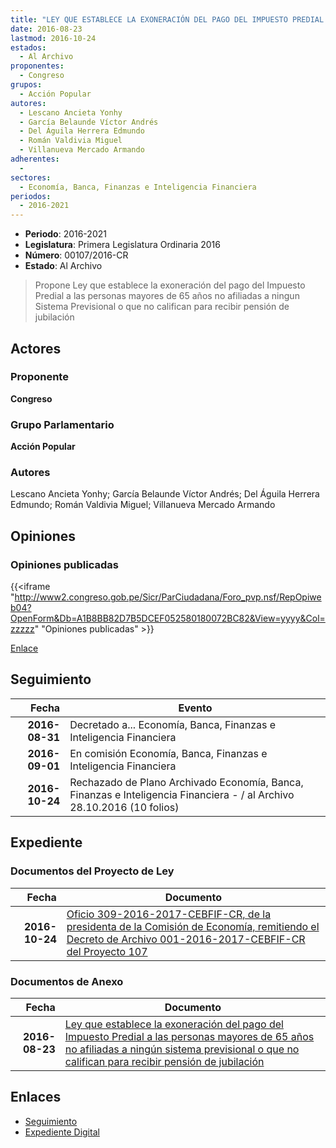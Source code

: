```yaml
---
title: "LEY QUE ESTABLECE LA EXONERACIÓN DEL PAGO DEL IMPUESTO PREDIAL A LAS PERSONAS MAYORES DE 65 AÑOS NO AFILIADAS A NINGUN SISTEMA PREVISIONAL O QUE NO CALIFICAN PARA RECIBIR PENSIÓN DE JUBILACIÓN"
date: 2016-08-23
lastmod: 2016-10-24
estados: 
  - Al Archivo
proponentes: 
  - Congreso
grupos: 
  - Acción Popular
autores: 
  - Lescano Ancieta Yonhy
  - García Belaunde Víctor Andrés
  - Del Águila Herrera Edmundo
  - Román Valdivia Miguel
  - Villanueva Mercado Armando
adherentes: 
  - 
sectores: 
  - Economía, Banca, Finanzas e Inteligencia Financiera
periodos: 
  - 2016-2021
---
```


- **Periodo**: 2016-2021
- **Legislatura**: Primera Legislatura Ordinaria 2016
- **Número**: 00107/2016-CR
- **Estado**: Al Archivo

> Propone Ley que establece la exoneración del pago del Impuesto Predial a las personas mayores de 65 años no afiliadas a ningun Sistema Previsional o que no califican para recibir pensión de jubilación


## Actores

### Proponente

**Congreso**

### Grupo Parlamentario

**Acción Popular**

### Autores

Lescano Ancieta Yonhy; García Belaunde Víctor Andrés; Del Águila Herrera Edmundo; Román Valdivia Miguel; Villanueva Mercado Armando


## Opiniones

### Opiniones publicadas

{{<iframe "http://www2.congreso.gob.pe/Sicr/ParCiudadana/Foro_pvp.nsf/RepOpiweb04?OpenForm&Db=A1B8BB82D7B5DCEF052580180072BC82&View=yyyy&Col=zzzzz" "Opiniones publicadas" >}}

[Enlace](http://www2.congreso.gob.pe/Sicr/ParCiudadana/Foro_pvp.nsf/RepOpiweb04?OpenForm&Db=A1B8BB82D7B5DCEF052580180072BC82&View=yyyy&Col=zzzzz)

## Seguimiento

| Fecha | Evento |
|------:|--------|
| **2016-08-31** | Decretado a... Economía, Banca, Finanzas e Inteligencia Financiera|
| **2016-09-01** | En comisión Economía, Banca, Finanzas e Inteligencia Financiera|
| **2016-10-24** | Rechazado de Plano Archivado Economía, Banca, Finanzas e Inteligencia Financiera - / al Archivo 28.10.2016 (10 folios)|


## Expediente


### Documentos del Proyecto de Ley

| Fecha | Documento |
|------:|--------|
| **2016-10-24** | [Oficio 309-2016-2017-CEBFIF-CR, de la presidenta de la Comisión de Economía, remitiendo el Decreto de Archivo 001-2016-2017-CEBFIF-CR del Proyecto 107](http://www.leyes.congreso.gob.pe/Documentos/2016_2021/Oficios/Comisiones_Ordinarias/OFICIO-309-2016-2017-CEBFIF-CR.pdf) |

### Documentos de Anexo

| Fecha | Documento |
|------:|--------|
| **2016-08-23** | [Ley que establece la exoneración del pago del Impuesto Predial a las personas mayores de 65 años no afiliadas a ningún sistema previsional o que no califican para recibir pensión de jubilación](http://www.leyes.congreso.gob.pe/Documentos/2016_2021/Proyectos_de_Ley_y_de_Resoluciones_Legislativas/PL0009120160822.pdf) |

## Enlaces 

- [Seguimiento](http://www2.congreso.gob.pe/Sicr/TraDocEstProc/CLProLey2016.nsf/f7fff46988ca05b1052578e100829cc7/aa71e08280f2075a0525801800783a6f?OpenDocument)
- [Expediente Digital](http://www2.congreso.gob.pe/Sicr/TraDocEstProc/CLProLey2016.nsf/f7fff46988ca05b1052578e100829cc7/aa71e08280f2075a0525801800783a6f?OpenDocument&Click=05257FB7005EB655.eb71d0cf91d8294e05256cdf006b5706/$Body/0.1C6C)
